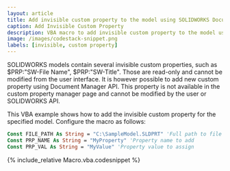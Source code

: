 ```yaml
---
layout: article
title: Add invisible custom property to the model using SOLIDWORKS Document Manager API
caption: Add Invisible Custom Property
description: VBA macro to add invisible custom property to the model using SOLIDWORKS Document Manager API
image: /images/codestack-snippet.png
labels: [invisible, custom property]
---
```

SOLIDWORKS models contain several invisible custom properties, such as $PRP:"SW-File Name", $PRP:"SW-Title". Those are read-only and cannot be modified from the user interface. It is however possible to add new custom property using Document Manager API. This property is not available in the custom property manager page and cannot be modified by the user or SOLIDWORKS API.

This VBA example shows how to add the invisible custom property for the specified model. Configure the macro as follows:

~~~ vb
Const FILE_PATH As String = "C:\SampleModel.SLDPRT" 'Full path to file to add invisible property to
Const PRP_NAME As String = "MyProperty" 'Property name to add
Const PRP_VAL As String = "MyValue" 'Property value to assign
~~~

{% include_relative Macro.vba.codesnippet %}